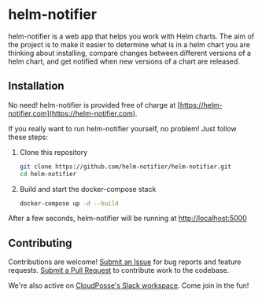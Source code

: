 # helm-notifier

helm-notifier is a web app that helps you work with Helm charts. The aim of the project is to make it easier to determine what is in a helm chart you are thinking about installing, compare changes between different versions of a helm chart, and get notified when new versions of a chart are released.

## Installation

No need! helm-notifier is provided free of charge at [https://helm-notifier.com](https://helm-notifier.com).

If you really want to run helm-notifier yourself, no problem! Just follow these steps:

1. Clone this repository

    ```sh
    git clone https://github.com/helm-notifier/helm-notifier.git
    cd helm-notifier
    ```

1. Build and start the docker-compose stack

    ```sh
    docker-compose up -d --build
    ```

After a few seconds, helm-notifier will be running at [http://localhost:5000](http://localhost:5000)

## Contributing

Contributions are welcome! [Submit an Issue](https://github.com/helm-notifier/helm-notifier/issues) for bug reports and feature requests. [Submit a Pull Request](https://github.com/helm-notifier/helm-notifier/pulls) to contribute work to the codebase.

We're also active on [CloudPosse's Slack workspace](https://slack.cloudposse.com/). Come join in the fun!
